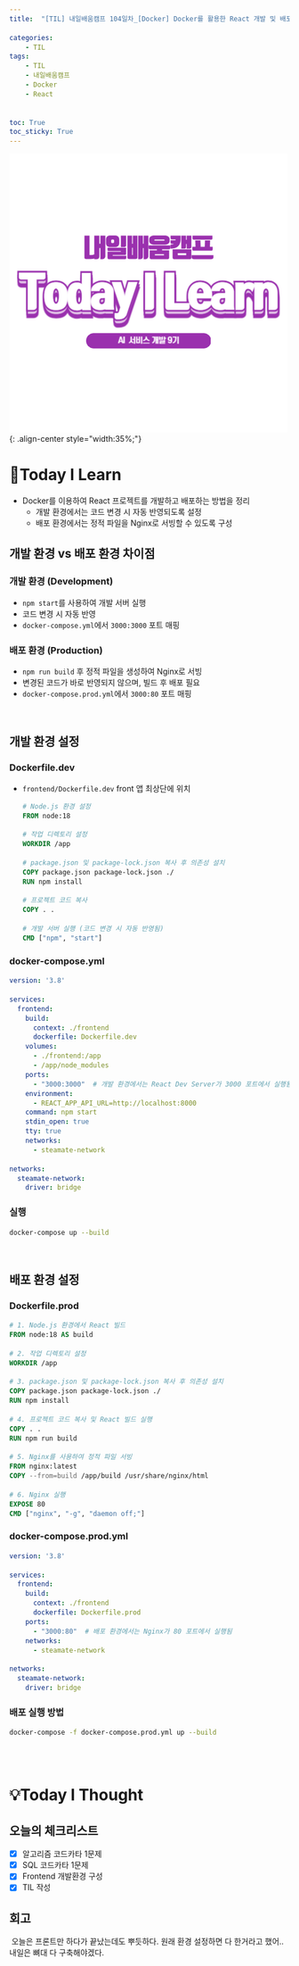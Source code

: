 ```yaml
---
title:  "[TIL] 내일배움캠프 104일차_[Docker] Docker를 활용한 React 개발 및 배포 환경 설정" 

categories: 
    - TIL
tags: 
    - TIL
    - 내일배움캠프
    - Docker
    - React


toc: True
toc_sticky: True
---
```


![TIL](/assets/images/TIL2.png){: .align-center style="width:35%;"}

# 👀Today I Learn
- Docker를 이용하여 React 프로젝트를 개발하고 배포하는 방법을 정리
  - 개발 환경에서는 코드 변경 시 자동 반영되도록 설정
  - 배포 환경에서는 정적 파일을 Nginx로 서빙할 수 있도록 구성

## 개발 환경 vs 배포 환경 차이점
### 개발 환경 (Development)
- `npm start`를 사용하여 개발 서버 실행
- 코드 변경 시 자동 반영
- `docker-compose.yml`에서 `3000:3000` 포트 매핑

### 배포 환경 (Production)
- `npm run build` 후 정적 파일을 생성하여 Nginx로 서빙
- 변경된 코드가 바로 반영되지 않으며, 빌드 후 배포 필요
- `docker-compose.prod.yml`에서 `3000:80` 포트 매핑

<br>

## 개발 환경 설정
### Dockerfile.dev
- `frontend/Dockerfile.dev` front 앱 최상단에 위치

    ```Dockerfile
    # Node.js 환경 설정
    FROM node:18

    # 작업 디렉토리 설정
    WORKDIR /app

    # package.json 및 package-lock.json 복사 후 의존성 설치
    COPY package.json package-lock.json ./
    RUN npm install

    # 프로젝트 코드 복사
    COPY . .

    # 개발 서버 실행 (코드 변경 시 자동 반영됨)
    CMD ["npm", "start"]
    ```

### docker-compose.yml
```yml
version: '3.8'

services:
  frontend:
    build:
      context: ./frontend
      dockerfile: Dockerfile.dev
    volumes:
      - ./frontend:/app
      - /app/node_modules
    ports:
      - "3000:3000"  # 개발 환경에서는 React Dev Server가 3000 포트에서 실행됨
    environment:
      - REACT_APP_API_URL=http://localhost:8000
    command: npm start
    stdin_open: true
    tty: true
    networks:
      - steamate-network

networks:
  steamate-network:
    driver: bridge
```

### 실행

```bash
docker-compose up --build
```

<br>

## 배포 환경 설정
### Dockerfile.prod
```Dockerfile
# 1. Node.js 환경에서 React 빌드
FROM node:18 AS build

# 2. 작업 디렉토리 설정
WORKDIR /app

# 3. package.json 및 package-lock.json 복사 후 의존성 설치
COPY package.json package-lock.json ./
RUN npm install

# 4. 프로젝트 코드 복사 및 React 빌드 실행
COPY . .
RUN npm run build

# 5. Nginx를 사용하여 정적 파일 서빙
FROM nginx:latest
COPY --from=build /app/build /usr/share/nginx/html

# 6. Nginx 실행
EXPOSE 80
CMD ["nginx", "-g", "daemon off;"]
```

### docker-compose.prod.yml
```yml
version: '3.8'

services:
  frontend:
    build:
      context: ./frontend
      dockerfile: Dockerfile.prod
    ports:
      - "3000:80"  # 배포 환경에서는 Nginx가 80 포트에서 실행됨
    networks:
      - steamate-network

networks:
  steamate-network:
    driver: bridge
```

### 배포 실행 방법
```bash
docker-compose -f docker-compose.prod.yml up --build
```

<br>
<br>

# 💡Today I Thought

## 오늘의 체크리스트
- [x] 알고리즘 코드카타 1문제
- [x] SQL 코드카타 1문제
- [x] Frontend 개발환경 구성
- [x] TIL 작성

## 회고
&nbsp;오늘은 프론트만 하다가 끝났는데도 뿌듯하다. 원래 환경 설정하면 다 한거라고 했어.. 내일은 뼈대 다 구축해야겠다.